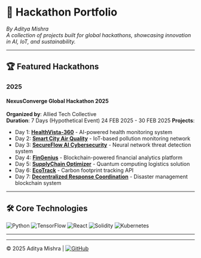 # 🚀 Hackathon Portfolio  
*By Aditya Mishra*  
*A collection of projects built for global hackathons, showcasing innovation in AI, IoT, and sustainability.*  

---

## 🏆 Featured Hackathons  

### 2025  
#### NexusConverge Global Hackathon 2025
**Organized by**: Allied Tech Collective  
**Duration**: 7 Days (Hypothetical Event) 24 FEB 2025 - 30 FEB 2025 
**Projects**:  
- Day 1: **[HealthVista-360](https://github.com/adityakrmishra/-HealthVista-360)** - AI-powered health monitoring system  
- Day 2: **[Smart City Air Quality](https://github.com/adityakrmishra/smart-city-air-quality)** - IoT-based pollution monitoring network  
- Day 3: **[SecureFlow AI Cybersecurity](https://github.com/adityakrmishra/SecureFlow-AI-Cybersecurity)** - Neural network threat detection system  
- Day 4: **[FinGenius](https://github.com/adityakrmishra/FinGenius)** - Blockchain-powered financial analytics platform  
- Day 5: **[SupplyChain Optimizer](https://github.com/adityakrmishra/SupplyChain-Optimizer)** - Quantum computing logistics solution  
- Day 6: **[EcoTrack](https://github.com/adityakrmishra/EcoTrack)** - Carbon footprint tracking API  
- Day 7: **[Decentralized Response Coordination](https://github.com/adityakrmishra/Decentralized-Response-Coordination)** - Disaster management blockchain system  

---

## 🛠️ Core Technologies  
![Python](https://img.shields.io/badge/-Python-3776AB?logo=python&logoColor=white)
![TensorFlow](https://img.shields.io/badge/-TensorFlow-FF6F00?logo=tensorflow)
![React](https://img.shields.io/badge/-React-61DAFB?logo=react&logoColor=black)
![Solidity](https://img.shields.io/badge/-Solidity-363636?logo=solidity)
![Kubernetes](https://img.shields.io/badge/-Kubernetes-326CE5?logo=kubernetes)

---


---

© 2025 Aditya Mishra | [![GitHub](https://img.shields.io/badge/GitHub-Profile-181717?logo=github)](https://github.com/adityakrmishra)

